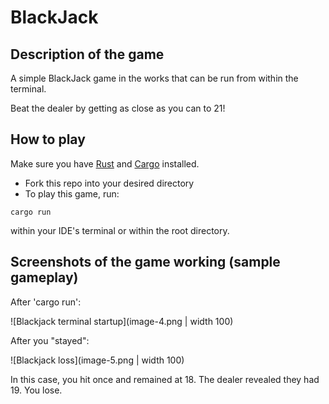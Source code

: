 # BlackJack
## Description of the game
A simple BlackJack game in the works that can be run from within the terminal.

Beat the dealer by getting as close as you can to 21!

## How to play
Make sure you have [Rust](https://www.rust-lang.org) and [Cargo](https://doc.rust-lang.org/cargo/getting-started/installation.html) installed.
- Fork this repo into your desired directory
- To play this game, run:
```
cargo run
```
within your IDE's terminal or within the root directory.

## Screenshots of the game working (sample gameplay)
After 'cargo run':

![Blackjack terminal startup](image-4.png | width 100)


After you "stayed":

![Blackjack loss](image-5.png | width 100)

In this case, you hit once and remained at 18. The dealer revealed they had 19. You lose.

